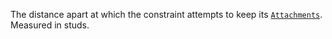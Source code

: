 The distance apart at which the constraint attempts to keep its
[`Attachments`](https://create.roblox.com/docs/reference/engine/classes/Attachment). Measured in studs.